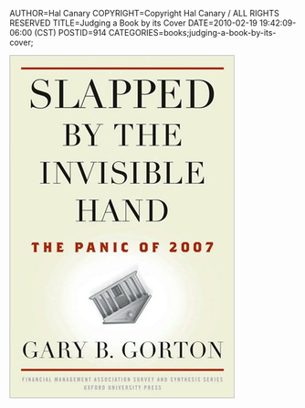 AUTHOR=Hal Canary
COPYRIGHT=Copyright Hal Canary / ALL RIGHTS RESERVED
TITLE=Judging a Book by its Cover
DATE=2010-02-19 19:42:09-06:00 (CST)
POSTID=914
CATEGORIES=books;judging-a-book-by-its-cover;

[![Slapped by the Invisible Hand: The Panic of 2007 by Gary Gorton. (9780199734153)](/images/48f01db9e0e4136f24fb58379f23ec840fa9e1b2.jpg)](/isbn/?0199734151/Slapped+by+the+Invisible+Hand)
